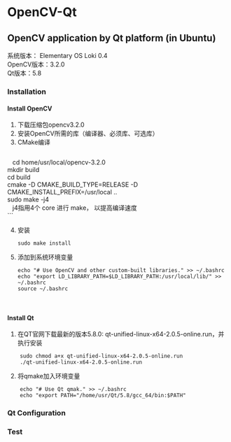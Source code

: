 # OpenCV-Qt
OpenCV application by Qt platform (in Ubuntu)
---
  
系统版本： Elementary OS Loki 0.4  
OpenCV版本：3.2.0  
Qt版本：5.8

### Installation
#### Install OpenCV
1. 下载压缩包opencv3.2.0
2. 安装OpenCV所需的库（编译器、必须库、可选库）
3. CMake编译
    ```
    cd home/usr/local/opencv-3.2.0  
    mkdir build  
    cd build  
    cmake -D CMAKE_BUILD_TYPE=RELEASE -D CMAKE_INSTALL_PREFIX=/usr/local ..  
    sudo make -j4  
    j4指用4个 core 进行 make， 以提高编译速度  
    ```  

  
  
4. 安装   
    ```  
    sudo make install  
    ``` 

  
  
5. 添加到系统环境变量  
    ```  
    echo "# Use OpenCV and other custom-built libraries." >> ~/.bashrc
    echo "export LD_LIBRARY_PATH=$LD_LIBRARY_PATH:/usr/local/lib/" >> ~/.bashrc
    source ~/.bashrc
    ```
  
   
  
  
#### Install Qt  

1. 在QT官网下载最新的版本5.8.0: qt-unified-linux-x64-2.0.5-online.run，并执行安装

```
    sudo chmod a+x qt-unified-linux-x64-2.0.5-online.run
    ./qt-unified-linux-x64-2.0.5-online.run
```  

2. 将qmake加入环境变量  

```
    echo "# Use Qt qmak." >> ~/.bashrc
    echo "export PATH="/home/usr/Qt/5.8/gcc_64/bin:$PATH"
```

  
  
### Qt Configuration


### Test
